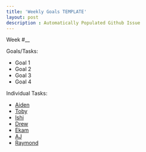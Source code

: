 ```yaml
---
title: 'Weekly Goals TEMPLATE'
layout: post
description : Automatically Populated Github Issue
---
```


Week #__

Goals/Tasks:
 - Goal 1
 - Goal 2
 - Goal 3
 - Goal 4
 
Individual Tasks:
- [Aiden](https://github.com/aidenhuynh/jcc_frontend/issues/2)
- [Toby](https://github.com/aidenhuynh/jcc_frontend/issues/2)
- [Ishi](https://github.com/aidenhuynh/jcc_frontend/issues/2)
- [Drew](https://github.com/aidenhuynh/jcc_frontend/issues/2)
- [Ekam](https://github.com/aidenhuynh/jcc_frontend/issues/2)
- [AJ](https://github.com/aidenhuynh/jcc_frontend/issues/2)
- [Raymond](https://github.com/aidenhuynh/jcc_frontend/issues/2)

